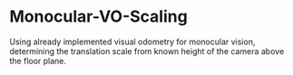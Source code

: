 # Monocular-VO-Scaling
Using already implemented visual odometry for monocular vision, determining the translation scale from known height of the camera above the floor plane.
